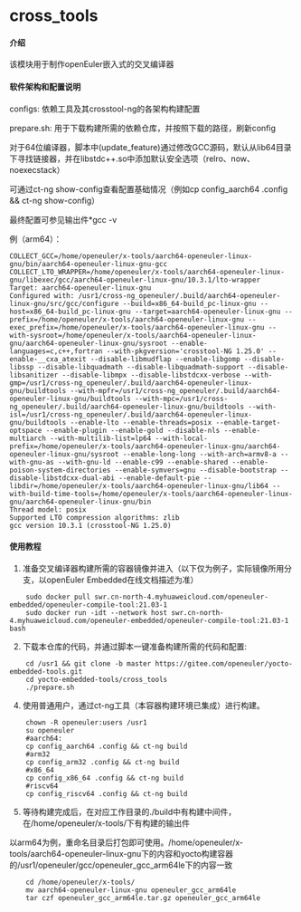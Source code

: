 # cross_tools

#### 介绍

该模块用于制作openEuler嵌入式的交叉编译器

#### 软件架构和配置说明

configs:  依赖工具及其crosstool-ng的各架构构建配置

prepare.sh: 用于下载构建所需的依赖仓库，并按照下载的路径，刷新config

对于64位编译器，脚本中(update_feature)通过修改GCC源码，默认从lib64目录下寻找链接器，并在libstdc++.so中添加默认安全选项（relro、now、noexecstack）

可通过ct-ng show-config查看配置基础情况（例如cp config_aarch64 .config && ct-ng show-config）

最终配置可参见输出件*gcc -v

例（arm64）：

````
COLLECT_GCC=/home/openeuler/x-tools/aarch64-openeuler-linux-gnu/bin/aarch64-openeuler-linux-gnu-gcc
COLLECT_LTO_WRAPPER=/home/openeuler/x-tools/aarch64-openeuler-linux-gnu/libexec/gcc/aarch64-openeuler-linux-gnu/10.3.1/lto-wrapper
Target: aarch64-openeuler-linux-gnu
Configured with: /usr1/cross-ng_openeuler/.build/aarch64-openeuler-linux-gnu/src/gcc/configure --build=x86_64-build_pc-linux-gnu --host=x86_64-build_pc-linux-gnu --target=aarch64-openeuler-linux-gnu --prefix=/home/openeuler/x-tools/aarch64-openeuler-linux-gnu --exec_prefix=/home/openeuler/x-tools/aarch64-openeuler-linux-gnu --with-sysroot=/home/openeuler/x-tools/aarch64-openeuler-linux-gnu/aarch64-openeuler-linux-gnu/sysroot --enable-languages=c,c++,fortran --with-pkgversion='crosstool-NG 1.25.0' --enable-__cxa_atexit --disable-libmudflap --enable-libgomp --disable-libssp --disable-libquadmath --disable-libquadmath-support --disable-libsanitizer --disable-libmpx --disable-libstdcxx-verbose --with-gmp=/usr1/cross-ng_openeuler/.build/aarch64-openeuler-linux-gnu/buildtools --with-mpfr=/usr1/cross-ng_openeuler/.build/aarch64-openeuler-linux-gnu/buildtools --with-mpc=/usr1/cross-ng_openeuler/.build/aarch64-openeuler-linux-gnu/buildtools --with-isl=/usr1/cross-ng_openeuler/.build/aarch64-openeuler-linux-gnu/buildtools --enable-lto --enable-threads=posix --enable-target-optspace --enable-plugin --enable-gold --disable-nls --enable-multiarch --with-multilib-list=lp64 --with-local-prefix=/home/openeuler/x-tools/aarch64-openeuler-linux-gnu/aarch64-openeuler-linux-gnu/sysroot --enable-long-long --with-arch=armv8-a --with-gnu-as --with-gnu-ld --enable-c99 --enable-shared --enable-poison-system-directories --enable-symvers=gnu --disable-bootstrap --disable-libstdcxx-dual-abi --enable-default-pie --libdir=/home/openeuler/x-tools/aarch64-openeuler-linux-gnu/lib64 --with-build-time-tools=/home/openeuler/x-tools/aarch64-openeuler-linux-gnu/aarch64-openeuler-linux-gnu/bin
Thread model: posix
Supported LTO compression algorithms: zlib
gcc version 10.3.1 (crosstool-NG 1.25.0)
````

#### 使用教程

1.  准备交叉编译器构建所需的容器镜像并进入（以下仅为例子，实际镜像所用分支，以openEuler Embedded在线文档描述为准）

````
    sudo docker pull swr.cn-north-4.myhuaweicloud.com/openeuler-embedded/openeuler-compile-tool:21.03-1
    sudo docker run -idt --network host swr.cn-north-4.myhuaweicloud.com/openeuler-embedded/openeuler-compile-tool:21.03-1 bash
````

2.  下载本仓库的代码，并通过脚本一键准备构建所需的代码和配置:

````
    cd /usr1 && git clone -b master https://gitee.com/openeuler/yocto-embedded-tools.git
    cd yocto-embedded-tools/cross_tools
    ./prepare.sh
````

4.  使用普通用户，通过ct-ng工具（本容器构建环境已集成）进行构建。

````
    chown -R openeuler:users /usr1
    su openeuler
    #aarch64:
    cp config_aarch64 .config && ct-ng build
    #arm32
    cp config_arm32 .config && ct-ng build
    #x86_64
	cp config_x86_64 .config && ct-ng build
    #riscv64
	cp config_riscv64 .config && ct-ng build
````

5.  等待构建完成后，在对应工作目录的./build中有构建中间件，在/home/openeuler/x-tools/下有构建的输出件

以arm64为例，重命名目录后打包即可使用。/home/openeuler/x-tools/aarch64-openeuler-linux-gnu下的内容和yocto构建容器的/usr1/openeuler/gcc/openeuler_gcc_arm64le下的内容一致

````
    cd /home/openeuler/x-tools/
    mv aarch64-openeuler-linux-gnu openeuler_gcc_arm64le
    tar czf openeuler_gcc_arm64le.tar.gz openeuler_gcc_arm64le
````

